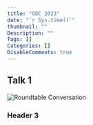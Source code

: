 ```yaml
---
title: "GDC 2023"
date: "`r Sys.time()`"
thumbnail: ""
Description: ""
Tags: []
Categories: []
DisableComments: true
---
```


## Talk 1

![Roundtable Conversation](/images/roundtable-conversation.png)

### Header 3
